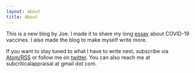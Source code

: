```yaml
---
layout: about
title: About
---
```


This is a new blog by Joe. I made it to share my long [essay](_posts/2020-11-19-COVID-19-Vaccines.md) about COVID-19 vaccines. I also made the blog to make myself write more.

If you want to stay tuned to what I have to write next, subscribe via [Atom/RSS](_site/feed.xml) or follow me on [twitter](https://twitter.com/SubCriticalA). You can also reach me at subcriticalappraisal at gmail dot com.